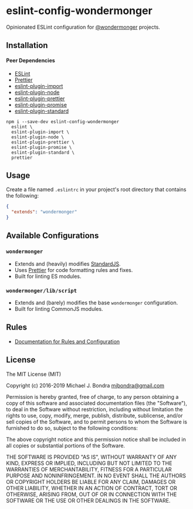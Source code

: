 # eslint-config-wondermonger

Opinionated ESLint configuration for [@wondermonger](https://gitlab.com/wondermonger) projects.

## Installation

#### Peer Dependencies

- [ESLint](http://eslint.org/)
- [Prettier](https://github.com/prettier/prettier)
- [eslint-plugin-import](https://github.com/benmosher/eslint-plugin-import)
- [eslint-plugin-node](https://github.com/mysticatea/eslint-plugin-node)
- [eslint-plugin-prettier](https://github.com/prettier/eslint-plugin-prettier)
- [eslint-plugin-promise](https://github.com/xjamundx/eslint-plugin-promise)
- [eslint-plugin-standard](https://github.com/xjamundx/eslint-plugin-standard)

```shell
npm i --save-dev eslint-config-wondermonger
  eslint \
  eslint-plugin-import \
  eslint-plugin-node \
  eslint-plugin-prettier \
  eslint-plugin-promise \
  eslint-plugin-standard \
  prettier
```

## Usage

Create a file named `.eslintrc` in your project's root directory that contains the following:

```json
{
  "extends": "wondermonger"
}
```

## Available Configurations

### `wondermonger`

- Extends and (heavily) modifies [StandardJS](http://standardjs.com/rules.html).
- Uses [Prettier](https://github.com/prettier/prettier) for code formatting rules and fixes.
- Built for linting ES modules.

### `wondermonger/lib/script`

- Extends and (barely) modifies the base `wondermonger` configuration.
- Built for linting CommonJS modules.

## Rules

- [Documentation for Rules and Configuration](https://gitlab.com/wondermonger/eslint-config-wondermonger/tree/master/docs/rules)

## License

The MIT License (MIT)

Copyright (c) 2016-2019 Michael J. Bondra <mjbondra@gmail.com>

Permission is hereby granted, free of charge, to any person obtaining a copy
of this software and associated documentation files (the "Software"), to deal
in the Software without restriction, including without limitation the rights
to use, copy, modify, merge, publish, distribute, sublicense, and/or sell
copies of the Software, and to permit persons to whom the Software is
furnished to do so, subject to the following conditions:

The above copyright notice and this permission notice shall be included in all
copies or substantial portions of the Software.

THE SOFTWARE IS PROVIDED "AS IS", WITHOUT WARRANTY OF ANY KIND, EXPRESS OR
IMPLIED, INCLUDING BUT NOT LIMITED TO THE WARRANTIES OF MERCHANTABILITY,
FITNESS FOR A PARTICULAR PURPOSE AND NONINFRINGEMENT. IN NO EVENT SHALL THE
AUTHORS OR COPYRIGHT HOLDERS BE LIABLE FOR ANY CLAIM, DAMAGES OR OTHER
LIABILITY, WHETHER IN AN ACTION OF CONTRACT, TORT OR OTHERWISE, ARISING FROM,
OUT OF OR IN CONNECTION WITH THE SOFTWARE OR THE USE OR OTHER DEALINGS IN THE
SOFTWARE.
